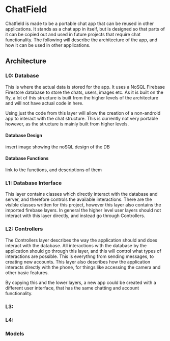 # ChatField

Chatfield is made to be a portable chat app that can be reused in other applications. It stands as a chat app in itself, but is designed so that parts of it can be copied out and used in future projects that require chat functionality. The following will describe the architecture of the app, and how it can be used in other applications.

## Architecture

### L0: Database
This is where the actual data is stored for the app. It uses a NoSQL Firebase Firestore database to store the chats, users, images etc. As it is built on the fly, a lot of this structure is built from the higher levels of the architecture and will not have actual code in here.

Using just the code from this layer will allow the creation of a non-android app to interact with the chat structure. This is currently not very portable however, as the structure is mainly built from higher levels.

#### Database Design
insert image showing the noSQL design of the DB

#### Database Functions
link to the functions, and descriptions of them

### L1: Database Interface
This layer contains classes which directly interact with the database and server, and therefore controls the available interactions. There are the visible classes written for this project, however this layer also contains the imported firebase layers. In general the higher level user layers should not interact with this layer directly, and instead go through Controllers.

### L2: Controllers
The Controllers layer describes the way the application should and does interact with the database. All interactions with the database by the application should go through this layer, and this will control what types of interactions are possible. This is everythng from sending messages, to creating new accounts. This layer also describes how the application interacts directly with the phone, for things like accessing the camera and other basic features.

By copying this and the lower layers, a new app could be created with a different user interface, that has the same chatting and account functionality.

### L3: 

### L4:

### Models
